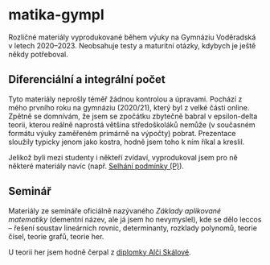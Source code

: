 # matika-gympl
Rozličné materiály vyprodukované během výuky na Gymnáziu Voděradská v letech 2020–2023.
Neobsahuje testy a maturitní otázky, kdybych je ještě někdy potřeboval.

## Diferenciální a integrální počet
Tyto materiály neprošly téměř žádnou kontrolou a úpravami.
Pochází z mého prvního roku na gymnáziu (2020/21), který byl z velké části online. Zpětně se domnívám, že jsem se zpočátku zbytečně babral v epsilon-delta teorii, kterou reálně naprostá většina středoškoláků nemůže (v současném formátu výuky zaměřeném primárně na výpočty) pobrat. Prezentace sloužily typicky jenom jako kostra, hodně jsem toho k ním říkal a kreslil.

Jelikož byli mezi studenty i někteří zvídaví, vyprodukoval jsem pro ně některé materiály navíc (např. [Selhání podmínky (P)](diferencialni_a_integralni_pocet/limity/lim_p_fail.pdf)).

## Seminář
Materiály ze semináře oficiálně nazývaného *Základy aplikované matematiky* (dementní název, ale já jsem ho nevymyslel), kde se dělo leccos – řešení soustav lineárních rovnic, determinanty, rozklady polynomů, teorie čísel, teorie grafů, teorie her.

U teorii her jsem hodně čerpal z [diplomky Alči Skálové](http://hdl.handle.net/20.500.11956/71391).